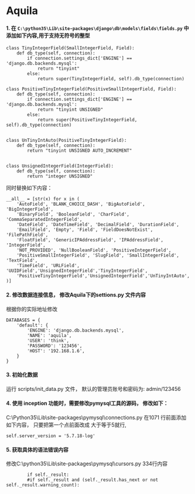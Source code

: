 # Aquila

#### 1. 在 `C:\python35\Lib\site-packages\django\db\models\fields\fields.py` 中添加如下内容,用于支持无符号的整型
```
class TinyIntegerField(SmallIntegerField, Field):
    def db_type(self, connection):
        if connection.settings_dict['ENGINE'] == 'django.db.backends.mysql':
            return "tinyint"
        else:
            return super(TinyIntegerField, self).db_type(connection)

class PositiveTinyIntegerField(PositiveSmallIntegerField, Field):
    def db_type(self, connection):
        if connection.settings_dict['ENGINE'] == 'django.db.backends.mysql':
            return "tinyint UNSIGNED"
        else:
            return super(PositiveTinyIntegerField, self).db_type(connection)


class UnTinyIntAuto(PositiveTinyIntegerField):
    def db_type(self, connection):
        return "tinyint UNSIGNED AUTO_INCREMENT"


class UnsignedIntegerField(IntegerField):
    def db_type(self, connection):
        return "integer UNSIGNED"
```
同时替换如下内容：
```
__all__ = [str(x) for x in (
    'AutoField', 'BLANK_CHOICE_DASH', 'BigAutoField', 'BigIntegerField',
    'BinaryField', 'BooleanField', 'CharField', 'CommaSeparatedIntegerField',
    'DateField', 'DateTimeField', 'DecimalField', 'DurationField',
    'EmailField', 'Empty', 'Field', 'FieldDoesNotExist', 'FilePathField',
    'FloatField', 'GenericIPAddressField', 'IPAddressField', 'IntegerField',
    'NOT_PROVIDED', 'NullBooleanField', 'PositiveIntegerField',
    'PositiveSmallIntegerField', 'SlugField', 'SmallIntegerField', 'TextField',
    'TimeField', 'URLField', 'UUIDField','UnsignedIntegerField','TinyIntegerField',
    'PositiveTinyIntegerField','UnsignedIntegerField','UnTinyIntAuto',
)]
```
#### 2. 修改数据连接信息， 修改Aquila下的settions.py 文件内容
根据你的实际地址修改
```
DATABASES = {
    'default': {
        'ENGINE': 'django.db.backends.mysql',
        'NAME': 'aquila',
        'USER': 'think',
        'PASSWORD': '123456',
        'HOST': '192.168.1.6',
    }
}
```
#### 3. 初始化数据
运行 scripts/init_data.py 文件， 默认的管理员账号和密码为: admin/123456


#### 4. 使用 inception 功能时，需要修改pymysql工具的源码， 修改如下：
C:\Python35\Lib\site-packages\pymysql\connections.py 在1071 行前面添加如下内容，
只要把第一个点前面改成 大于等于5就行,
```
self.server_version = '5.7.18-log'
```

#### 5. 获取具体的语法错误内容
修改C:\python35\Lib\site-packages\pymysql\cursors.py 334行内容
```
        if self._result:
        #if self._result and (self._result.has_next or not self._result.warning_count):
```